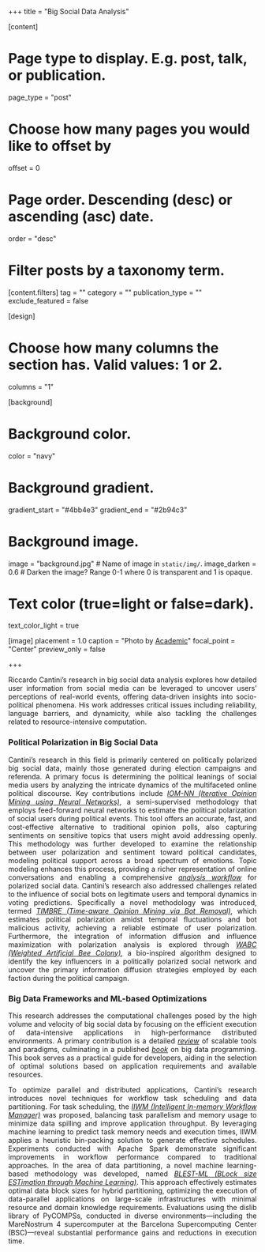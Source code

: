 +++
title = "Big Social Data Analysis"

[content]
  # Page type to display. E.g. post, talk, or publication.
  page_type = "post"
  # Choose how many pages you would like to offset by
  offset = 0

  # Page order. Descending (desc) or ascending (asc) date.
  order = "desc"

  # Filter posts by a taxonomy term.
  [content.filters]
    tag = ""
    category = ""
    publication_type = ""
    exclude_featured = false

[design]
  # Choose how many columns the section has. Valid values: 1 or 2.
  columns = "1"


[background]
  # Background color.
  color = "navy"
  
  # Background gradient.
  gradient_start = "#4bb4e3"
  gradient_end = "#2b94c3"
  
  # Background image.
  image = "background.jpg"  # Name of image in `static/img/`.
  image_darken = 0.6  # Darken the image? Range 0-1 where 0 is transparent and 1 is opaque.

  # Text color (true=light or false=dark).
  text_color_light = true

[image]
placement = 1.0
caption = "Photo by [Academic](https://sourcethemes.com/academic/)"
focal_point = "Center"
preview_only = false

+++
<div style="text-align: justify">
Riccardo Cantini’s research in big social data analysis explores how detailed user information from social media can be leveraged to uncover users’ perceptions of real-world events, offering data-driven insights into socio-political phenomena. His work addresses critical issues including reliability, language barriers, and dynamicity, while also tackling the challenges related to resource-intensive computation.

<h3>Political Polarization in Big Social Data</h3>
Cantini’s research in this field is primarily centered on politically polarized big social data, mainly those generated during election campaigns and referenda. A primary focus is determining the political leanings of social media users by analyzing the intricate dynamics of the multifaceted online political discourse. Key contributions include <i><a href="/publication/iom-2020/">IOM-NN (Iterative Opinion Mining using Neural Networks)</a></i>, a semi-supervised methodology that employs feed-forward neural networks to estimate the political polarization of social users during political events. This tool offers an accurate, fast, and cost-effective alternative to traditional opinion polls, also capturing sentiments on sensitive topics that users might avoid addressing openly. This methodology was further developed to examine the relationship between user polarization and sentiment toward political candidates, modeling political support across a broad spectrum of emotions. Topic modeling enhances this process, providing a richer representation of online conversations and enabling a comprehensive <i><a href="/publication/snam-usa_2022/">analysis workflow</a></i> for polarized social data. Cantini’s research also addressed challenges related to the influence of social bots on legitimate users and temporal dynamics in voting predictions. Specifically a novel methodology was introduced, termed <i><a href="/publication/bdcc-2022/">TIMBRE (Time-aware Opinion Mining via Bot Removal)</a></i>, which estimates political polarization amidst temporal fluctuations and bot malicious activity, achieving a reliable estimate of user polarization. Furthermore, the integration of information diffusion and influence maximization with polarization analysis is explored through <i><a href="/publication/osnem-2021/">WABC (Weighted Artificial Bee Colony)</a></i>, a bio-inspired algorithm designed to identify the key influencers in a politically polarized social network and uncover the primary information diffusion strategies employed by each faction during the political campaign.

<h3>Big Data Frameworks and ML-based Optimizations</h3>
This research addresses the computational challenges posed by the high volume and velocity of big social data by focusing on the efficient execution of data-intensive applications in high-performance distributed environments. A primary contribution is a detailed <i><a href="/publication/journal-big-data-2022/">review</a></i> of scalable tools and paradigms, culminating in a published <i><a href="/publication/programming-big-data-book/">book</a></i> on big data programming. This book serves as a practical guide for developers, aiding in the selection of optimal solutions based on application requirements and available resources.

To optimize parallel and distributed applications, Cantini’s research introduces novel techniques for workflow task scheduling and data partitioning. For task scheduling, the <i><a href="/publication/future-internet-2021/">IIWM (Intelligent In-memory Workflow Manager)</a></i> was proposed, balancing task parallelism and memory usage to minimize data spilling and improve application throughput. By leveraging machine learning to predict task memory needs and execution times, IIWM applies a heuristic bin-packing solution to generate effective schedules. Experiments conducted with Apache Spark demonstrate significant improvements in workflow performance compared to traditional approaches. In the area of data partitioning, a novel machine learning-based methodology was developed, named <i><a href="/publication/journal-big-data-2024-blest-ml/">BLEST-ML (BLock size ESTimation through Machine Learning)</a></i>. This approach effectively estimates optimal data block sizes for hybrid partitioning, optimizing the execution of data-parallel applications on large-scale infrastructures with minimal resource and domain knowledge requirements. Evaluations using the dislib library of PyCOMPSs, conducted in diverse environments—including the MareNostrum 4 supercomputer at the Barcelona Supercomputing Center (BSC)—reveal substantial performance gains and reductions in execution time.
</div>
</div>